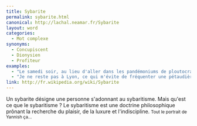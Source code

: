 ```yaml
---
title: Sybarite
permalink: sybarite.html
canonical: http://lachal.neamar.fr/Sybarite
layout: word
categories:
  - Mot complexe
synonyms:
  - Concupiscent
  - Dionysien
  - Profiteur
examples:
  - "Le samedi soir, au lieu d'aller dans les pandémoniums de ploutocrates concupiscents, où plutôt devrais je dire ces cloaques sybarites dyonisiaques, vous feriez mieux de redémontrer la formule d'interpolation de Lagrange, où les processus de Markov à temps continu et diffusions."
  - "Je ne reste pas à Lyon, ce qui m'évite de fréquenter une pétaudière de sybarites dévoyés… bonnes libations bachiques !Évitez nonobstant les échansons égrillards…"
link: http://fr.wikipedia.org/wiki/Sybarite
---
```


Un sybarite désigne une personne s'adonnant au sybaritisme.
Mais qu'est ce que le sybaritisme ? Le sybaritisme est une doctrine philosophique prônant la recherche du plaisir, de la luxure et l'indiscipline. <small>Tout le portrait de Yannish ça…</small>

